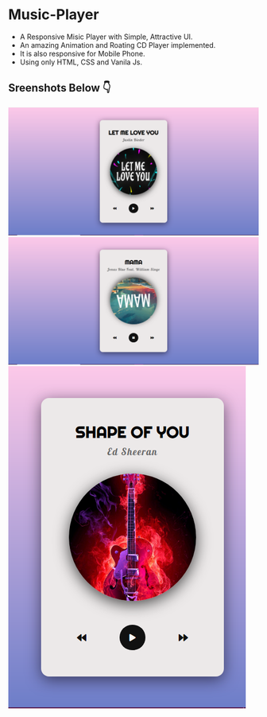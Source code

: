 # Music-Player

- A Responsive Misic Player with Simple, Attractive UI.
- An amazing Animation and Roating CD Player implemented.
- It is also responsive for Mobile Phone.
- Using only HTML, CSS and Vanila Js.

## Sreenshots Below 👇

![screenshot](https://github.com/blackcodding/Music-Player/blob/master/screenshot-1.PNG)
![screenshot](https://github.com/blackcodding/Music-Player/blob/master/screenshot-2.PNG)
![screenshot](https://github.com/blackcodding/Music-Player/blob/master/screenshot-3.PNG)
